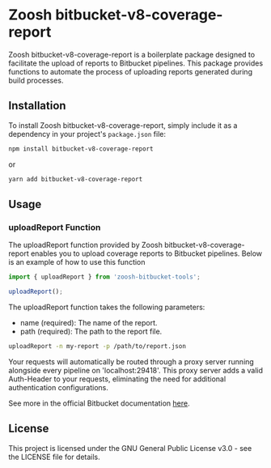 # Zoosh bitbucket-v8-coverage-report

Zoosh bitbucket-v8-coverage-report is a boilerplate package designed to facilitate the upload of reports to Bitbucket pipelines. This package provides functions to automate the process of uploading reports generated during build processes.

## Installation

To install Zoosh bitbucket-v8-coverage-report, simply include it as a dependency in your project's `package.json` file:

```bash
npm install bitbucket-v8-coverage-report
```

or

```bash
yarn add bitbucket-v8-coverage-report
```

## Usage

### uploadReport Function

The uploadReport function provided by Zoosh bitbucket-v8-coverage-report enables you to upload coverage reports to Bitbucket pipelines. Below is an example of how to use this function

```typescript
import { uploadReport } from 'zoosh-bitbucket-tools';

uploadReport();
```

The uploadReport function takes the following parameters:

- name (required): The name of the report.
- path (required): The path to the report file.

```bash
uploadReport -n my-report -p /path/to/report.json
```

Your requests will automatically be routed through a proxy server running alongside every pipeline on 'localhost:29418'. This proxy server adds a valid Auth-Header to your requests, eliminating the need for additional authentication configurations.
 
See more in the official Bitbucket documentation [here](https://support.atlassian.com/bitbucket-cloud/docs/code-insights/).


## License

This project is licensed under the GNU General Public License v3.0 - see the LICENSE file for details.